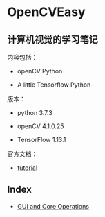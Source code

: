 # OpenCVEasy

## 计算机视觉的学习笔记

内容包括：

- openCV Python

- A little Tensorflow Python

版本：

- python 3.7.3

- openCV 4.1.0.25

- TensorFlow 1.13.1

官方文档：

- [tutorial](https://docs.opencv.org/3.1.0/d6/d00/tutorial_py_root.html)

## Index

- [GUI and Core Operations](GUI_and_Core_Operations.md)
